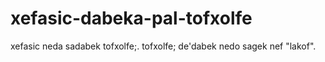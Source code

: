 # xefasic-dabeka-pal-tofxolfe

xefasic neda sadabek tofxolfe;. tofxolfe; de'dabek nedo sagek nef "lakof".
